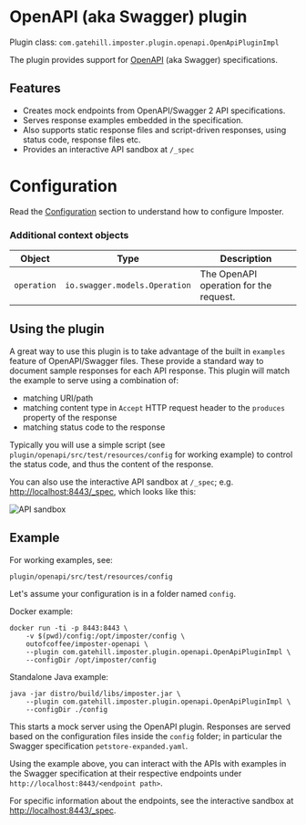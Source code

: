 # OpenAPI (aka Swagger) plugin

Plugin class: `com.gatehill.imposter.plugin.openapi.OpenApiPluginImpl`

The plugin provides support for [OpenAPI](https://github.com/OAI/OpenAPI-Specification) (aka Swagger) specifications.

## Features

* Creates mock endpoints from OpenAPI/Swagger 2 API specifications.
* Serves response examples embedded in the specification.
* Also supports static response files and script-driven responses, using status code, response files etc.
* Provides an interactive API sandbox at `/_spec`

# Configuration

Read the [Configuration](configuration.md) section to understand how to configure Imposter.

### Additional context objects

| Object | Type | Description
| --- | --- | ---
| `operation` | `io.swagger.models.Operation` | The OpenAPI operation for the request.

## Using the plugin

A great way to use this plugin is to take advantage of the built in `examples` feature of OpenAPI/Swagger files.
These provide a standard way to document sample responses for each API response. This plugin will
match the example to serve using a combination of:

* matching URI/path
* matching content type in `Accept` HTTP request header to the `produces` property of the response
* matching status code to the response

Typically you will use a simple script (see `plugin/openapi/src/test/resources/config` for working example)
to control the status code, and thus the content of the response.

You can also use the interactive API sandbox at `/_spec`; e.g. [http://localhost:8443/_spec](http://localhost:8443/_spec),
which looks like this:

![API sandbox](images/api-sandbox.png)

## Example

For working examples, see:

    plugin/openapi/src/test/resources/config

Let's assume your configuration is in a folder named `config`.

Docker example:

    docker run -ti -p 8443:8443 \
        -v $(pwd)/config:/opt/imposter/config \
        outofcoffee/imposter-openapi \
        --plugin com.gatehill.imposter.plugin.openapi.OpenApiPluginImpl \
        --configDir /opt/imposter/config

Standalone Java example:

    java -jar distro/build/libs/imposter.jar \
        --plugin com.gatehill.imposter.plugin.openapi.OpenApiPluginImpl \
        --configDir ./config

This starts a mock server using the OpenAPI plugin. Responses are served based on the configuration files
inside the `config` folder; in particular the Swagger specification `petstore-expanded.yaml`.

Using the example above, you can interact with the APIs with examples in the Swagger specification
at their respective endpoints under
`http://localhost:8443/<endpoint path>`.

For specific information about the endpoints, see the interactive sandbox at
[http://localhost:8443/_spec](http://localhost:8443/_spec).
